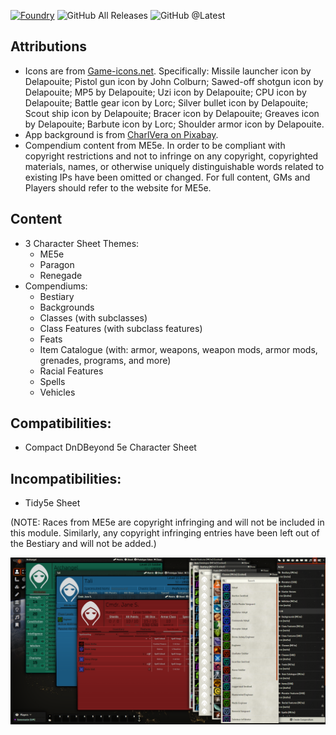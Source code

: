 [![Foundry](https://img.shields.io/badge/Foundry-0.6.5-green)](https://foundryvtt.com/)
![GitHub All Releases](https://img.shields.io/github/downloads/sparkcity/fvtt-me5e/total)
![GitHub @Latest](https://img.shields.io/github/downloads/sparkcity/fvtt-me5e/latest/total)


## Attributions
* Icons are from [Game-icons.net](https://game-icons.net/). Specifically: Missile launcher icon by Delapouite; Pistol gun icon by John Colburn; Sawed-off shotgun icon by Delapouite; MP5 by Delapouite; Uzi icon by Delapouite; CPU icon by Delapouite; Battle gear icon by Lorc; Silver bullet icon by Delapouite; Scout ship icon by Delapouite; Bracer icon by Delapouite; Greaves icon by Delapouite; Barbute icon by Lorc; Shoulder armor icon by Delapouite.
* App background is from [CharlVera on Pixabay](https://pixabay.com/illustrations/space-earth-gala-planet-universe-4634011/).
* Compendium content from ME5e. In order to be compliant with copyright restrictions and not to infringe on any copyright, copyrighted materials, names, or otherwise uniquely distinguishable words related to existing IPs have been omitted or changed. For full content, GMs and Players should refer to the website for ME5e.

## Content
* 3 Character Sheet Themes:
    * ME5e
    * Paragon
    * Renegade
* Compendiums:
    * Bestiary
    * Backgrounds
    * Classes (with subclasses)
    * Class Features (with subclass features)
    * Feats
    * Item Catalogue (with: armor, weapons, weapon mods, armor mods, grenades, programs, and more)
    * Racial Features
    * Spells
    * Vehicles

## Compatibilities:
* Compact DnDBeyond 5e Character Sheet

## Incompatibilities:
* Tidy5e Sheet

(NOTE: Races from ME5e are copyright infringing and will not be included in this module. Similarly, any copyright infringing entries have been left out of the Bestiary and will not be added.)

![Image](https://github.com/sparkcity/fvttprojects/blob/master/screenshots/me5e.png?raw=true "ME5e Overview")
